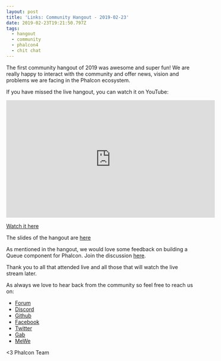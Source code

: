 ```yaml
---
layout: post
title: 'Links: Community Hangout - 2019-02-23'
date: 2019-02-23T19:21:50.797Z
tags:
  - hangout
  - community
  - phalcon4
  - chit chat
---
```

The first community hangout of 2019 was awesome and super fun! We are really happy to interact with the community and offer news, vision and problems we are facing in the Phalcon ecosystem. 

If you have missed the live hangout, you can watch it on YouTube:

<!--more-->

<iframe src='https://www.brighteon.com/embed/7323bdb1-3abd-469c-a606-51e60be3c029' width='560' height='315' frameborder='0' allowfullscreen></iframe>

[Watch it here](https://www.youtube.com/watch?v=IrzbK986f_g)

The slides of the hangout are [here](https://docs.google.com/presentation/d/1_XOvsCt-_Kmfrz6exAzsRh7UpwpPCy2alDzUkdcDlj4/edit?usp=sharing)

As mentioned in the hangout, we would love some feedback on building a Queue component for Phalcon. Join the discussion [here](https://github.com/phalcon/cphalcon/issues/13851).

Thank you to all that attended live and all those that will watch the live stream later. 

As always we love to hear back from the community so feel free to reach us on:

* [Forum](https://phalcon.link/forum)
* [Discord](https://phalcon.link/discord)
* [Github](https://phalcon.link/github)
* [Facebook](https://phalcon.link/fb)
* [Twitter](https://phalcon.link/t)
* [Gab](https://phalcon.link/gab)
* [MeWe](https://phalcon.link/mewe)


<3 Phalcon Team
